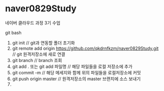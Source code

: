 # naver0829Study
네이버 클라우드 과정 3기 수업


git bash

1. git init // git과 연동할 폴더 초기화
2. git remote add origin https://github.com/qkdrnfkzm/naver0829Study.git  // git 원격저장소에 새로 연결
3. git branch // branch 조회
4. git add . 또는 git add 파일명 // 해당 파일들을 로컬 저장소에 추가
5. git commit -m // 해당 메세지와 함께 위의 파일들을 로컬저장소에 커밋
6. git push origin master // 원격저장소의 master 브랜치에 소스 보내기
7. 
